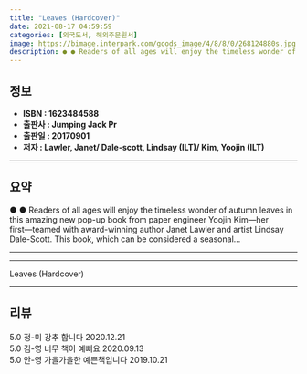 ```yaml
---
title: "Leaves (Hardcover)"
date: 2021-08-17 04:59:59
categories: [외국도서, 해외주문원서]
image: https://bimage.interpark.com/goods_image/4/8/8/0/268124880s.jpg
description: ● ● Readers of all ages will enjoy the timeless wonder of autumn leaves in this amazing new pop-up book from paper engineer Yoojin Kim―her first―teamed with a
---
```


## **정보**

- **ISBN : 1623484588**
- **출판사 : Jumping Jack Pr**
- **출판일 : 20170901**
- **저자 : Lawler, Janet/ Dale-scott, Lindsay (ILT)/ Kim, Yoojin (ILT)**

------



## **요약**

●  ●  Readers of all ages will enjoy the timeless wonder of autumn leaves in this amazing new pop-up book from paper engineer Yoojin Kim―her first―teamed with award-winning author Janet Lawler and artist Lindsay Dale-Scott.  This book, which can be considered a seasonal... 

------



------


Leaves (Hardcover) 

------


## **리뷰** 

5.0 정-미 강추 합니다 2020.12.21 <br/>5.0 김-영 너무 책이 예뻐요   2020.09.13 <br/>5.0 안-영 가을가을한 예쁜책입니다 2019.10.21 <br/>